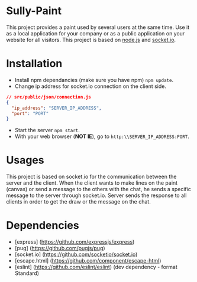 # Sully-Paint
This project provides a paint used by several users at the same time. Use it as a local application for your company or as a public application on your website for all visitors.
This project is based on [node.js](https://nodejs.org) and [socket.io](http://socket.io/).

# Installation
* Install npm dependancies (make sure you have npm) `npm update`.
* Change ip address for socket.io connection on the client side.
```json
// src/public/json/connection.js
{
  "ip_address": "SERVER_IP_ADDRESS",
  "port": "PORT"
}
```
* Start the server `npm start`.
* With your web browser (**NOT IE**), go to `http:\\SERVER_IP_ADDRESS:PORT`.

# Usages
This project is based on socket.io for the communication between the server and the client. When the client wants to make lines on the paint (canvas) or send a message to the others with the chat, he sends a specific message to the server through socket.io. Server sends the response to all clients in order to get the draw or the message on the chat.

# Dependencies
* [express] (https://github.com/expressjs/express)
* [pug] (https://github.com/pugjs/pug)
* [socket.io] (https://github.com/socketio/socket.io)
* [escape.html] (https://github.com/component/escape-html)
* [eslint] (https://github.com/eslint/eslint) (dev dependency - format Standard)
